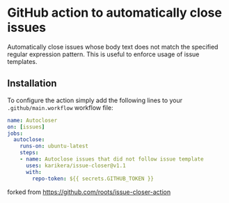 # GitHub action to automatically close issues

Automatically close issues whose body text does not match the specified regular expression pattern.
This is useful to enforce usage of issue templates.

## Installation

To configure the action simply add the following lines to your `.github/main.workflow` workflow file:

```yml
name: Autocloser
on: [issues]
jobs:
  autoclose:
    runs-on: ubuntu-latest
    steps:
    - name: Autoclose issues that did not follow issue template
      uses: karikera/issue-closer@v1.1
      with:
        repo-token: ${{ secrets.GITHUB_TOKEN }}
```

forked from https://github.com/roots/issue-closer-action
